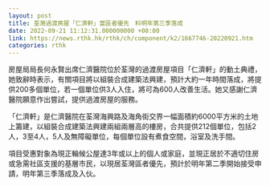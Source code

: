 ```yaml
---
layout: post
title: 荃灣過渡房屋「仁濟軒」當區者優先　料明年第三季落成
date: 2022-09-21 11:12:31.000000000 +08:00
link: https://news.rthk.hk/rthk/ch/component/k2/1667746-20220921.htm
categories: rthk
---
```


房屋局局長何永賢出席仁濟醫院位於荃灣的過渡房屋項目「仁濟軒」的動土典禮，她致辭時表示，有關項目將以組裝合成建築法興建，預計大約一年時間落成，將提供200多個單位，若一個單位供3人入住，將可為600人改善生活。她又感謝仁濟醫院願意作出嘗試，提供過渡房屋的服務。

「仁濟軒」是仁濟醫院在荃灣海興路及海角街交界一幅面積約6000平方米的土地上籌建，以組裝合成建築法興建兩組兩層高的樓房，合共提供212個單位，包括2人，3至4人，5人及無障礙單位，每個單位設有煮食空間，浴室及洗手間。

項目受惠對象為現正輪候公屋達3年或以上的個人或家庭，並現正居於不適切住房或急需社區支援的基層市民，以現居荃灣區者優先，預計於明年第二季開始接受申請，明年第三季落成及入伙。
